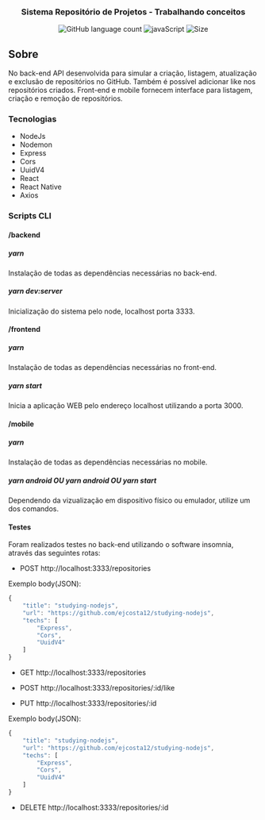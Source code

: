 <h3 align="center">
  Sistema Repositório de Projetos - Trabalhando conceitos
</h3>

<p align="center">
  <img alt="GitHub language count" src="https://img.shields.io/github/languages/count/ejcosta12/studying-project-nodejs">
  <img alt="javaScript" src="https://img.shields.io/github/languages/top/ejcosta12/studying-project-nodejs">
  <img alt="Size" src="https://img.shields.io/github/repo-size/ejcosta12/studying-project-nodejs">
</p>

## Sobre
No back-end API desenvolvida para simular a criação, listagem, atualização e exclusão de repositórios no GitHub. Também é possível adicionar like nos repositórios criados. Front-end e mobile fornecem interface para listagem, criação e remoção de repositórios.

### Tecnologias

- NodeJs
- Nodemon
- Express
- Cors
- UuidV4
- React
- React Native
- Axios

### Scripts CLI

#### /backend
##### yarn
Instalação de todas as dependências necessárias no back-end.

##### yarn dev:server
Inicialização do sistema pelo node, localhost porta 3333.

#### /frontend
##### yarn
Instalação de todas as dependências necessárias no front-end.

##### yarn start
Inicia a aplicação WEB pelo endereço localhost utilizando a porta 3000.

#### /mobile
##### yarn
Instalação de todas as dependências necessárias no mobile.

##### yarn android OU yarn android OU yarn start
Dependendo da vizualização em dispositivo físico ou emulador, utilize um dos comandos.

#### Testes
Foram realizados testes no back-end utilizando o software insomnia, através das seguintes rotas:

- POST http://localhost:3333/repositories

Exemplo body(JSON):
```js
{
	"title": "studying-nodejs",
	"url": "https://github.com/ejcosta12/studying-nodejs",
	"techs": [
		"Express",
		"Cors",
		"UuidV4"
	]
}
```

- GET http://localhost:3333/repositories

- POST http://localhost:3333/repositories/:id/like

- PUT http://localhost:3333/repositories/:id

Exemplo body(JSON):
```js
{
	"title": "studying-nodejs",
	"url": "https://github.com/ejcosta12/studying-nodejs",
	"techs": [
		"Express",
		"Cors",
		"UuidV4"
	]
}
```
- DELETE http://localhost:3333/repositories/:id